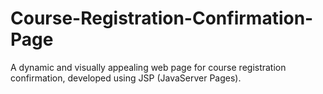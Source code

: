 # Course-Registration-Confirmation-Page
A dynamic and visually appealing web page for course registration confirmation, developed using JSP (JavaServer Pages). 
